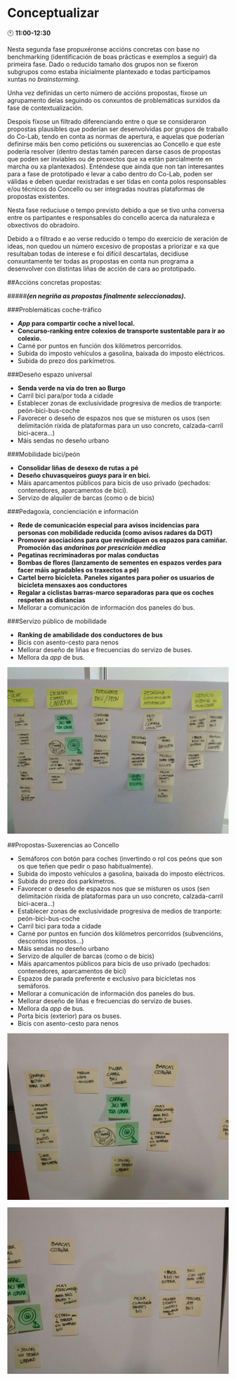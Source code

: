 # Conceptualizar

:clock11: **11:00-12:30**

Nesta segunda fase propuxéronse accións concretas con base no benchmarking (identificación de boas prácticas e exemplos a seguir) da primeira fase.
Dado o reducido tamaño dos grupos non se fixeron subgrupos como estaba inicialmente plantexado e todas participamos xuntas no *brainstorming*.

Unha vez definidas un certo número de accións propostas, fíxose un agrupamento delas seguindo os conxuntos de problemáticas surxidos da fase de contextualización.

Despois fíxose un filtrado diferenciando entre o que se consideraron propostas plausibles que poderían ser desenvolvidas por grupos de traballo do Co-Lab, tendo en conta as normas de apertura, e aquelas que poderían definirse máis ben como peticións ou suxerencias ao Concello e que este podería resolver (dentro destas tamén parecen darse casos de propostas que poden ser inviables ou de proxectos que xa están parcialmente en marcha ou xa plantexados). Enténdese que ainda que non tan interesantes para a fase de prototipado e levar a cabo dentro do Co-Lab, poden ser válidas e deben quedar rexistradas e ser tidas en conta polos responsables e/ou técnicos do Concello ou ser integradas noutras plataformas de propostas existentes.

Nesta fase reduciuse o tempo previsto debido a que se tivo unha conversa entre os partipantes e responsables do concello acerca da naturaleza e obxectivos do obradoiro.

Debido a o filtrado e ao verse reducido o tempo do exercicio de xeración de ideas, non quedou un número excesivo de propostas a priorizar e xa que resultaban todas de interese e foi difícil descartalas, decidiuse conxuntamente ter todas as propostas en conta nun programa a desenvolver con distintas liñas de acción de cara ao prototipado.


##Accións concretas propostas:

#####***(en negriña as propostas finalmente seleccionadas).***

###Problemáticas coche-tráfico

- ***App* para compartir coche a nivel local.**
- **Concurso-ranking entre colexios de transporte sustentable para ir ao colexio.**
- Carné por puntos en función dos kilómetros percorridos.
- Subida do imposto vehículos a gasolina, baixada do imposto eléctricos.
- Subida do prezo dos parkímetros.

###Deseño espazo universal

- **Senda verde na vía do tren ao Burgo**
- Carril bici para/por toda a cidade
- Establecer zonas de exclusividade progresiva de medios de tranporte: peón-bici-bus-coche
- Favorecer o deseño de espazos nos que se misturen os usos (sen delimitación ríxida de plataformas para un uso concreto, calzada-carril bici-acera...)
- Máis sendas no deseño urbano

###Mobilidade bici/peón

- **Consolidar liñas de desexo de rutas a pé**
- **Deseño chuvasqueiros *guays* para ir en bici.**
- Máis aparcamentos públicos para bicis de uso privado (pechados: contenedores, aparcamentos de bici).
- Servizo de alquiler de barcas (como o de bicis)

###Pedagoxía, concienciación e información

- **Rede de comunicación especial para avisos incidencias para personas con mobilidade reducida (como avisos radares da DGT)**
- **Promover asociacións para que revindiquen os espazos para camiñar. Promoción das *andarinas por prescrición médica***
- **Pegatinas recriminadoras por malas conductas**
- **Bombas de flores (lanzamento de sementes en espazos verdes para facer máis agradables os traxectos a pé)**
- **Cartel berro bicicleta. Paneles xigantes para poñer os usuarios de bicicleta mensaxes aos conductores**
- **Regalar a ciclistas barras-marco separadoras para que os coches respeten as distancias**
- Mellorar a comunicación de información dos paneles do bus.

###Servizo público de mobilidade

- **Ranking de amabilidade dos conductores de bus**
- Bicis con asento-cesto para nenos
- Mellorar deseño de liñas e frecuencias do servizo de buses.
- Mellora da *app* de bus.

![F2-accions_propostas](imaxes/accions_propostas.jpg)

##Propostas-Suxerencias ao Concello

- Semáforos con botón para coches (invertindo o rol cos peóns que son os que teñen que pedir o paso habitualmente).
- Subida do imposto vehículos a gasolina, baixada do imposto eléctricos.
- Subida do prezo dos parkímetros.
- Favorecer o deseño de espazos nos que se misturen os usos (sen delimitación ríxida de plataformas para un uso concreto, calzada-carril bici-acera...)
- Establecer zonas de exclusividade progresiva de medios de tranporte: peón-bici-bus-coche
- Carril bici para toda a cidade
- Carné por puntos en función dos kilómetros percorridos (subvencións, descontos impostos...)
- Máis sendas no deseño urbano
- Servizo de alquiler de barcas (como o de bicis)
- Máis aparcamentos públicos para bicis de uso privado (pechados: contenedores, aparcamentos de bici)
- Espazos de parada preferente e exclusivo para bicicletas nos semáforos.
- Mellorar a comunicación de información dos paneles do bus.
- Mellorar deseño de liñas e frecuencias do servizo de buses.
- Mellora da *app* de bus.
- Porta bicis (exterior) para os buses.
- Bicis con asento-cesto para nenos


![F2-accions_propostas_concello_1](imaxes/accions-propostas-concello_1.jpg)

![F2-accions_propostas_concello_2](imaxes/accions-propostas-concello_2.jpg)
